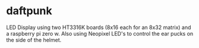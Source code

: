 # daftpunk
LED Display using two HT3316K boards (8x16 each for an 8x32 matrix) and a raspberry pi zero w. Also using Neopixel LED's to control the ear pucks on the side of the helmet.
